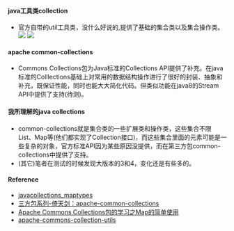 #### java工具类collection
* 官方自带的util工具类，没什么好说的,提供了基础的集合类以及集合操作类。
![](https://github.com/kevien/javacode/blob/master/Collections/pic/hermap.png)
![](https://github.com/kevien/javacode/blob/master/Collections/pic/commoncollectionsinterface.png)
#### apache common-collections
* Commons Collections包为Java标准的Collections API提供了补充。在java标准的Colllections基础上对常用的数据结构操作进行了很好的封装、抽象和补充，既保证性能，同时也能大大简化代码。但类似功能在java8的Stream API中提供了支持(待测)。
#### 我所理解的java collections
* common-collections就是集合类的一些扩展类和操作类，这些集合不限List、Map等(他们都实现了Collection接口)，而这些集合里面的元素可能是一些复杂的对象，官方标准API因为某些原因没提供，而在第三方包common-collections中提供了支持。
* (其它)笔者在测试的时候发现大版本的3和4，变化还是有些多的。
#### Reference
* [javacollections_maptypes](http://www.vogella.com/tutorials/JavaCollections/article.html#javacollections_maptypes)
* [三方包系列-倚天剑：apache-common-collections](https://www.jianshu.com/p/c3c3ab2bad8d)
* [Apache Commons Collections包的学习之Map的简单使用](http://blinkfox.com/apache-commons-collectionsbao-de-xue-xi/)
* [apache-commons-collection-utils](http://www.baeldung.com/apache-commons-collection-utils)